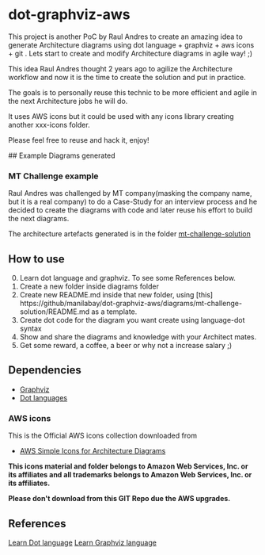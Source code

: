 # dot-graphviz-aws
This project is another PoC by Raul Andres to create an amazing idea to generate Architecture diagrams using dot language + graphviz + aws icons + git . Lets start to create and modify Architecture diagrams in agile way! ;)

This idea Raul Andres thought 2 years ago to agilize the Architecture workflow and now it is the time to create the solution and put in practice.

The goals is to personally reuse this technic to be more efficient and agile in the next Architecture jobs he will do.

It uses AWS icons but it could be used with any icons library creating another xxx-icons folder.

Please feel free to reuse and hack it, enjoy!

## Example Diagrams generated



### MT Challenge example
Raul Andres was challenged by MT company(masking the company name, but it is a real company) to do a Case-Study for an interview process and he decided to create the diagrams with code and later reuse his effort to build the next diagrams.

The architecture artefacts generated is in the folder [mt-challenge-solution](https://github/manilabay/dot-graphviz-aws/diagrams/mt-challenge-solution)

## How to use

0. Learn dot language and graphviz. To see some References below.
1. Create a new folder inside diagrams folder
2. Create new README.md inside that new folder, using [this] https://github/manilabay/dot-graphviz-aws/diagrams/mt-challenge-solution/README.md as a template.
3. Create dot code for the diagram you want create using language-dot syntax
4. Show and share the diagrams and knowledge with your Architect mates.
5. Get some reward, a coffee, a beer or why not a increase salary ;)

## Dependencies

* [Graphviz](https://aws.amazon.com/architecture/icons/)
* [Dot languages](https://aws.amazon.com/architecture/icons/)

### AWS icons
This is the Official AWS icons collection downloaded from
* [AWS Simple Icons for Architecture Diagrams](https://aws.amazon.com/architecture/icons/)

**This icons material and folder belongs to Amazon Web Services, Inc. or its affiliates and all trademarks belongs to Amazon Web Services, Inc. or its affiliates.**

**Please don't download from this GIT Repo due the AWS upgrades.**

## References

[Learn Dot language](https://www.graphviz.org/doc/info/lang.html)
[Learn Graphviz language](https://www.graphviz.org)
